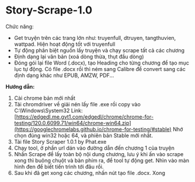 # Story-Scrape-1.0

Chức năng:
- Get truyện trên các trang lớn như: truyenfull, dtruyen, tangthuvien, wattpad. Hiện hoạt động tốt với truyenfull
- Tự động phân biệt nguồn lấy truyện và chạy scrape tất cả các chương
- Định dạng lại văn bản (xoá dòng thừa, thụt đầu dòng)
- Đóng gói lại file Word (.docx), tạo Heading cho từng chương để tạo mục lục tự động.
Có file .docx rồi thì ném sang Calibre để convert sang các định dạng khác như EPUB, AMZW, PDF...

**Hướng dẫn:**
1. Cài chrome bản mới nhất
2. Tải chromdriver về giải nén lấy file .exe rồi copy vào C:\Windows\System32
   Link: [https://edgedl.me.gvt1.com/edgedl/chrome/chrome-for-testing/120.0.6099.71/win64/chrome-win64.zip](https://googlechromelabs.github.io/chrome-for-testing/#stable)
   Nhớ chọn đúng win32 hoặc 64, và phiên bản Stable mới nhất.
3. Tải file Story Scraper 1.0.1 by Phat.exe
4. Chạy tool, ở phần url dán vào đường dẫn đến chương 1 của truyện
5. Nhấn Scrape để lấy toàn bộ nội dung chương, lưu ý khi ấn vào scrape xong thì buông chuột và bàn phím ra, để tool tự động get. Nhìn vào màn hình đen để biết tiến trình tới đâu rồi.
6. Sau khi đã get xong các chương, nhấn nút tạo file .docx. Xong
